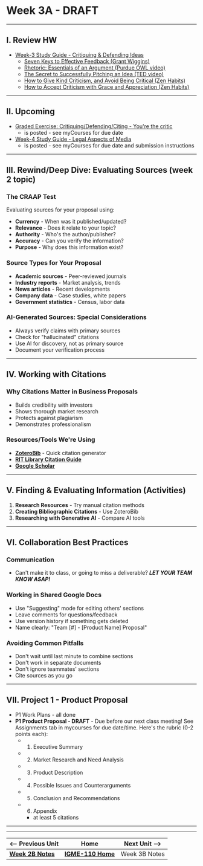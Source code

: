 # Week 3A - DRAFT

---

## I. Review HW

- [Week-3 Study Guide - Critiquing & Defending Ideas](https://docs.google.com/document/u/1/d/1gwaRffzNghIxV5N_N92cNNJ95sfOwZBJsvV-6bIQQ0c)
  - [Seven Keys to Effective Feedback (Grant Wiggins)](https://ascd.org/el/articles/seven-keys-to-effective-feedback)
  - [Rhetoric: Essentials of an Argument (Purdue OWL video)](https://www.youtube.com/watch?v=KdE862C9YOI)
  - [The Secret to Successfully Pitching an Idea (TED video)](https://www.youtube.com/watch?v=l0hVIH3EnlQ)
  - [How to Give Kind Criticism, and Avoid Being Critical (Zen Habits)](https://zenhabits.net/how-to-give-kind-criticism-and-avoid-being-critica)
  - [How to Accept Criticism with Grace and Appreciation (Zen Habits)](https://zenhabits.net/how-to-accept-criticism-with-grace-and-appreciation/)
 
---

## II. Upcoming
- [Graded Exercise: Critiquing/Defending/Citing - You're the critic](../exercises/you-r-the-critic.md)
  - is posted - see myCourses for due date
- [Week-4 Study Guide - Legal Aspects of Media](https://docs.google.com/document/d/1ezzesDLjtFx2NJ8W63XMO4m64qAtYHsxJ0IV_Tr8Jkk/copy)
  - is posted - see myCourses for due date and submission instructions
    


---

## III. Rewind/Deep Dive: Evaluating Sources (week 2 topic)

### The CRAAP Test
Evaluating sources for your proposal using:
- **Currency** - When was it published/updated?
- **Relevance** - Does it relate to your topic?
- **Authority** - Who's the author/publisher?
- **Accuracy** - Can you verify the information?
- **Purpose** - Why does this information exist?

### Source Types for Your Proposal
- **Academic sources** - Peer-reviewed journals
- **Industry reports** - Market analysis, trends
- **News articles** - Recent developments
- **Company data** - Case studies, white papers
- **Government statistics** - Census, labor data

### AI-Generated Sources: Special Considerations
- Always verify claims with primary sources
- Check for "hallucinated" citations
- Use AI for discovery, not as primary source
- Document your verification process

---

## IV. Working with Citations

### Why Citations Matter in Business Proposals
- Builds credibility with investors
- Shows thorough market research
- Protects against plagiarism
- Demonstrates professionalism

### Resources/Tools We're Using
- [**ZoteroBib**](https://zbib.org/) - Quick citation generator
- [**RIT Library Citation Guide**](https://infoguides.rit.edu/citation)
- [**Google Scholar**](https://infoguides.rit.edu/googlescholar)

---

## V. Finding & Evaluating Information (Activities)

1. **Research Resources** - Try manual citation methods
2. **Creating Bibliographic Citations** - Use ZoteroBib
3. **Researching with Generative AI** - Compare AI tools

---

## VI. Collaboration Best Practices

### Communication
- Can't make it to class, or going to miss a deliverable? ***LET YOUR TEAM KNOW ASAP!***

### Working in Shared Google Docs
- Use "Suggesting" mode for editing others' sections
- Leave comments for questions/feedback
- Use version history if something gets deleted
- Name clearly: "Team [#] - [Product Name] Proposal"

### Avoiding Common Pitfalls
- Don't wait until last minute to combine sections
- Don't work in separate documents
- Don't ignore teammates' sections
- Cite sources as you go

---

## VII. Project 1 - Product Proposal

- P1 Work Plans - all done
- **P1 Product Proposal - DRAFT** - Due before our next class meeting! See Assignments tab in mycourses for due date/time. Here's the rubric (0-2 points each):
  - 1. Executive Summary
  - 2. Market Research and Need Analysis
  - 3. Product Description
  - 4. Possible Issues and Counterarguments
  - 5. Conclusion and Recommendations
  - 6. Appendix
    - at least 5 citations


---
---

| <-- Previous Unit | Home | Next Unit -->
| --- | --- | --- 
|   [**Week 2B Notes**](2B.md)  |  [**IGME-110 Home**](../) | Week 3B Notes
